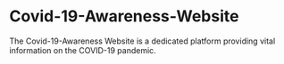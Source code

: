 # Covid-19-Awareness-Website
The Covid-19-Awareness Website is a dedicated platform providing vital information on the COVID-19 pandemic.
